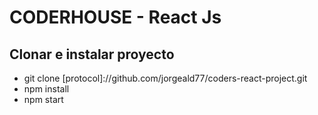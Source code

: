 # CODERHOUSE - React Js


## Clonar e instalar proyecto
- git clone [protocol]://github.com/jorgeald77/coders-react-project.git
- npm install
- npm start
